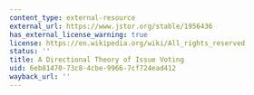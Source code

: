 ```yaml
---
content_type: external-resource
external_url: https://www.jstor.org/stable/1956436
has_external_license_warning: true
license: https://en.wikipedia.org/wiki/All_rights_reserved
status: ''
title: A Directional Theory of Issue Voting
uid: 6eb81470-73c8-4cbe-9966-7cf724ead412
wayback_url: ''
---
```

